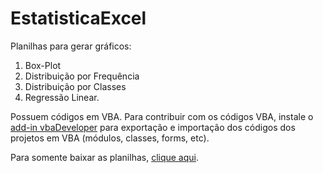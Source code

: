 # EstatisticaExcel
Planilhas para gerar gráficos:
 1. Box-Plot
 2. Distribuição por Frequência
 3. Distribuição por Classes
 4. Regressão Linear.

Possuem códigos em VBA. Para contribuir com os códigos VBA, instale o [add-in vbaDeveloper](https://github.com/AdrianoBortoloto/vbaDeveloper) para exportação e importação dos códigos dos projetos em VBA (módulos, classes, forms, etc).

Para somente baixar as planilhas, [clique aqui](https://github.com/AdrianoBortoloto/EstatisticaExcel/archive/master.zip).
